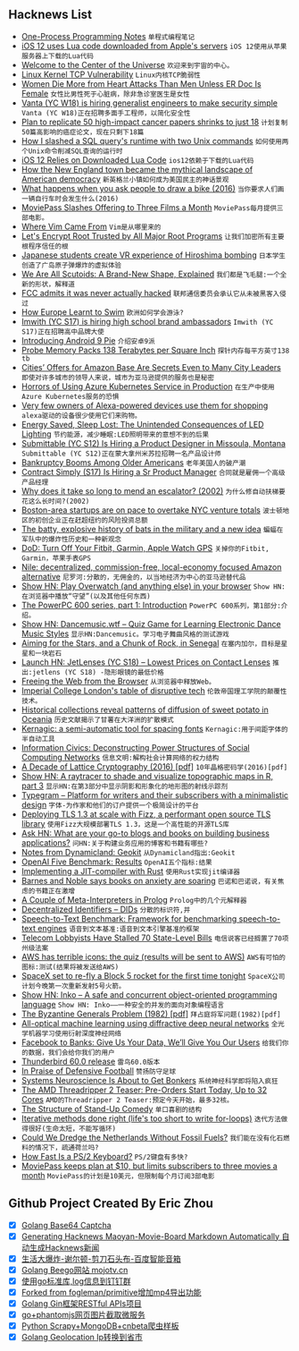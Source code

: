 ## Hacknews List


- [One-Process Programming Notes](https://crawshaw.io/blog/one-process-programming-notes)  `单程式编程笔记`
- [iOS 12 uses Lua code downloaded from Apple&#39;s servers](https://twitter.com/_inside/status/1026173832527265792)  `iOS 12使用从苹果服务器上下载的Lua代码`
- [Welcome to the Center of the Universe](https://longreads.com/2018/03/15/welcome-to-the-center-of-the-universe/)  `欢迎来到宇宙的中心。`
- [Linux Kernel TCP Vulnerability](https://blogs.akamai.com/2018/08/linux-kernel-tcp-vulnerability.html)  `Linux内核TCP脆弱性`
- [Women Die More from Heart Attacks Than Men Unless ER Doc Is Female](https://www.scientificamerican.com/article/women-die-more-from-heart-attacks-than-men-unless-er-doc-is-female/)  `女性比男性死于心脏病，除非急诊室医生是女性`
- [Vanta (YC W18) is hiring generalist engineers to make security simple](https://vanta.com/jobs)  `Vanta (YC W18)正在招聘多面手工程师，以简化安全性`
- [Plan to replicate 50 high-impact cancer papers shrinks to just 18](http://www.sciencemag.org/news/2018/07/plan-replicate-50-high-impact-cancer-papers-shrinks-just-18)  `计划复制50篇高影响的癌症论文，现在只剩下18篇`
- [How I slashed a SQL query&#39;s runtime with two Unix commands](https://www.spinellis.gr/blog/20180805/)  `如何使用两个Unix命令削减SQL查询的运行时`
- [iOS 12 Relies on Downloaded Lua Code](https://mjtsai.com/blog/2018/08/06/ios-12-relies-on-downloaded-lua-code/)  `ios12依赖于下载的Lua代码`
- [How the New England town became the mythical landscape of American democracy](https://placesjournal.org/article/the-town-was-us/)  `新英格兰小镇如何成为美国民主的神话景观`
- [What happens when you ask people to draw a bike (2016)](http://www.gianlucagimini.it/prototypes/velocipedia.html)  `当你要求人们画一辆自行车时会发生什么(2016)`
- [MoviePass Slashes Offering to Three Films a Month](https://www.wsj.com/articles/moviepass-slashes-offering-to-three-films-a-month-1533560401)  `MoviePass每月提供三部电影。`
- [Where Vim Came From](https://twobithistory.org/2018/08/05/where-vim-came-from.html)  `Vim是从哪里来的`
- [Let&#39;s Encrypt Root Trusted by All Major Root Programs](https://letsencrypt.org/2018/08/06/trusted-by-all-major-root-programs.html)  `让我们加密所有主要根程序信任的根`
- [Japanese students create VR experience of Hiroshima bombing](https://www.csmonitor.com/World/Asia-Pacific/2018/0806/Japanese-students-create-VR-experience-of-Hiroshima-bombing)  `日本学生创造了广岛原子弹爆炸的虚拟体验`
- [We Are All Scutoids: A Brand-New Shape, Explained](https://www.newyorker.com/elements/lab-notes/we-are-all-scutoids-a-brand-new-shape-explained)  `我们都是飞毛腿:一个全新的形状，解释道`
- [FCC admits it was never actually hacked](https://techcrunch.com/2018/08/06/fcc-admits-it-was-never-actually-hacked/)  `联邦通信委员会承认它从未被黑客入侵过`
- [How Europe Learnt to Swim](https://www.historytoday.com/eric-chaline/how-europe-learnt-swim)  `欧洲如何学会游泳?`
- [Imwith (YC S17) is hiring high school brand ambassadors](item?id=17698926)  `Imwith (YC S17)正在招聘高中品牌大使`
- [Introducing Android 9 Pie](https://android-developers.googleblog.com/2018/08/introducing-android-9-pie.html)  `介绍安卓9派`
- [Probe Memory Packs 138 Terabytes per Square Inch](https://spectrum.ieee.org/nanoclast/semiconductors/nanotechnology/new-approach-to-stmenabled-memory-promises-thousand-times-more-data-storage)  `探针内存每平方英寸138 tb`
- [Cities’ Offers for Amazon Base Are Secrets Even to Many City Leaders](https://www.nytimes.com/2018/08/05/technology/amazon-headquarters-hq2.html)  `即使对许多城市的领导人来说，城市为亚马逊提供的服务也是秘密`
- [Horrors of Using Azure Kubernetes Service in Production](https://movingfulcrum.com/horrors-of-using-azure-kubernetes-service-in-production/)  `在生产中使用Azure Kubernetes服务的恐惧`
- [Very few owners of Alexa-powered devices use them for shopping](https://techcrunch.com/2018/08/06/surprise-no-one-buys-things-via-alexa/)  `alexa驱动的设备很少使用它们来购物。`
- [Energy Saved, Sleep Lost: The Unintended Consequences of LED Lighting](https://medium.com/@caseorganic/energy-saved-sleep-lost-the-unintended-consequences-of-led-lighting-c0909d4872d0)  `节约能源，减少睡眠:LED照明带来的意想不到的后果`
- [Submittable (YC S12) Is Hiring a Product Designer in Missoula, Montana](https://resume.submittable.com/submit/121961/product-designer?aid=hackernews)  `Submittable (YC S12)正在蒙大拿州米苏拉招聘一名产品设计师`
- [Bankruptcy Booms Among Older Americans](https://www.nytimes.com/2018/08/05/business/bankruptcy-older-americans.html)  `老年美国人的破产潮`
- [Contract Simply (S17) Is Hiring a Sr Product Manager](item?id=17701254)  `合同就是雇佣一个高级产品经理`
- [Why does it take so long to mend an escalator? (2002)](https://www.lrb.co.uk/v24/n05/peter-campbell/why-does-it-take-so-long-to-mend-an-escalator)  `为什么修自动扶梯要花这么长时间?(2002)`
- [Boston-area startups are on pace to overtake NYC venture totals](https://techcrunch.com/2018/08/04/boston-area-startups-are-on-pace-to-overtake-nyc-venture-totals/)  `波士顿地区的初创企业正在赶超纽约的风险投资总额`
- [The batty, explosive history of bats in the military and a new idea](https://www.washingtonpost.com/news/animalia/wp/2018/07/02/the-batty-history-of-bats-in-the-military-and-why-this-new-idea-just-might-work)  `蝙蝠在军队中的爆炸性历史和一种新观念`
- [DoD: Turn Off Your Fitbit, Garmin, Apple Watch GPS](https://breakingdefense.com/2018/08/turn-off-your-fitbit-garmin-apple-watch-gps-now/)  `关掉你的Fitbit, Garmin，苹果手表GPS`
- [Nile: decentralized, commission-free, local-economy focused Amazon alternative](https://github.com/open-source-ideas/open-source-ideas/issues/78)  `尼罗河:分散的，无佣金的，以当地经济为中心的亚马逊替代品`
- [Show HN: Play Overwatch (and anything else) in your browser](https://blog.rainway.io/play-overwatch-and-anything-else-in-your-browser-with-rainway-86798744bddb)  `Show HN:在浏览器中播放“守望”(以及其他任何东西)`
- [The PowerPC 600 series, part 1: Introduction](https://blogs.msdn.microsoft.com/oldnewthing/20180806-00/?p=99425)  `PowerPC 600系列，第1部分:介绍。`
- [Show HN: Dancemusic.wtf – Quiz Game for Learning Electronic Dance Music Styles](http://dancemusic.wtf/)  `显示HN:Dancemusic。学习电子舞曲风格的测试游戏`
- [Aiming for the Stars, and a Chunk of Rock, in Senegal](https://www.nytimes.com/2018/08/05/world/africa/astronomy-senegal-nasa-new-horizons.html)  `在塞内加尔，目标是星星和一块岩石`
- [Launch HN: JetLenses (YC S18) – Lowest Prices on Contact Lenses](item?id=17699806)  `推出:jetlens (YC S18) -隐形眼镜的最低价格`
- [Freeing the Web from the Browser](https://www.reinterpretcast.com/open-hypermedia)  `从浏览器中释放Web。`
- [Imperial College London&#39;s table of disruptive tech](https://www.businessinsider.com/imperial-college-london-table-of-disruptive-tech-will-blow-your-mind-2018-7)  `伦敦帝国理工学院的颠覆性技术。`
- [Historical collections reveal patterns of diffusion of sweet potato in Oceania](http://www.pnas.org/content/110/6/2205)  `历史文献揭示了甘薯在大洋洲的扩散模式`
- [Kernagic: a semi-automatic tool for spacing fonts](https://github.com/hodefoting/kernagic)  `Kernagic:用于间距字体的半自动工具`
- [Information Civics: Deconstructing Power Structures of Social Computing Networks](https://infocivics.com/)  `信息文明:解构社会计算网络的权力结构`
- [A Decade of Lattice Cryptography (2016) [pdf]](http://web.eecs.umich.edu/~cpeikert/pubs/lattice-survey.pdf)  `10年晶格密码学(2016)[pdf]`
- [Show HN: A raytracer to shade and visualize topographic maps in R, part 3](http://www.tylermw.com/3d-maps-with-rayshader/)  `显示HN:在第3部分中显示阴影和形象化的地形图的射线示踪剂`
- [Typegram – Platform for writers and their subscribers with a minimalistic design](https://github.com/recoilme/tgram)  `字体-为作家和他们的订户提供一个极简设计的平台`
- [Deploying TLS 1.3 at scale with Fizz, a performant open source TLS library](https://code.fb.com/networking-traffic/deploying-tls-1-3-at-scale-with-fizz-a-performant-open-source-tls-library/)  `使用Fizz大规模部署TLS 1.3，这是一个高性能的开源TLS库`
- [Ask HN: What are your go-to blogs and books on building business applications?](item?id=17698231)  `问HN:关于构建业务应用的博客和书籍有哪些?`
- [Notes from Dynamicland: Geokit](https://rsnous.com/posts/notes-from-dynamicland-geokit/)  `从Dynamicland指出:Geokit`
- [OpenAI Five Benchmark: Results](https://blog.openai.com/openai-five-benchmark-results/)  `OpenAI五个指标:结果`
- [Implementing a JIT-compiler with Rust](https://dinfuehr.github.io/blog/dora-implementing-a-jit-compiler-with-rust/)  `使用Rust实现jit编译器`
- [Barnes and Noble says books on anxiety are soaring](https://goodereader.com/blog/bookselling/barnes-and-noble-says-books-on-anxiety-are-soaring)  `巴诺和巴诺说，有关焦虑的书籍正在激增`
- [A Couple of Meta-Interpreters in Prolog](https://www.metalevel.at/acomip/)  `Prolog中的几个元解释器`
- [Decentralized Identifiers – DIDs](https://w3c-ccg.github.io/did-spec/)  `分散的标识符,并`
- [Speech-to-Text Benchmark: Framework for benchmarking speech-to-text engines](https://github.com/Picovoice/stt-benchmark)  `语音到文本基准:语音到文本引擎基准的框架`
- [Telecom Lobbyists Have Stalled 70 State-Level Bills](https://motherboard.vice.com/en_us/article/3ky5wj/telecom-lobbyists-have-stalled-70-state-level-bills-that-would-protect-consumer-privacy)  `电信说客已经搁置了70项州级法案`
- [AWS has terrible icons: the quiz (results will be sent to AWS)](https://docs.google.com/forms/d/e/1FAIpQLSdnEEo0o2JgnIt8VOGffhkcYj-C2h9m5_NFzM0Q1AU-P8d0zA/viewform)  `AWS有可怕的图标:测试(结果将被发送给AWS)`
- [SpaceX set to re-fly a Block 5 rocket for the first time tonight](https://arstechnica.com/science/2018/08/tonight-spacex-to-reuse-its-first-block-5-variant-of-the-falcon-9/)  `SpaceX公司计划今晚第一次重新发射5号火箭。`
- [Show HN: Inko – A safe and concurrent object-oriented programming language](https://inko-lang.org/)  `Show HN: Inko——一种安全的并发的面向对象编程语言`
- [The Byzantine Generals Problem (1982) [pdf]](https://lamport.azurewebsites.net/pubs/byz.pdf)  `拜占庭将军问题(1982)[pdf]`
- [All-optical machine learning using diffractive deep neural networks](http://science.sciencemag.org/content/early/2018/07/25/science.aat8084)  `全光学机器学习使用衍射深度神经网络`
- [Facebook to Banks: Give Us Your Data, We’ll Give You Our Users](https://www.wsj.com/articles/facebook-to-banks-give-us-your-data-well-give-you-our-users-1533564049)  `给我们你的数据，我们会给你我们的用户`
- [Thunderbird 60.0 release](https://www.thunderbird.net/en-US/thunderbird/60.0/releasenotes/)  `雷鸟60.0版本`
- [In Praise of Defensive Football](https://popula.com/2018/07/10/in-praise-of-defensive-football/)  `赞扬防守足球`
- [Systems Neuroscience Is About to Get Bonkers](https://www.simonsfoundation.org/2018/08/03/systems-neuroscience-is-about-to-get-bonkers/)  `系统神经科学即将陷入疯狂`
- [The AMD Threadripper 2 Teaser: Pre-Orders Start Today, Up to 32 Cores](https://www.anandtech.com/show/13123/amd-threadripper-2-teaser-pre-orders-start-today-up-to-32-cores)  `AMD的Threadripper 2 Teaser:预定今天开始，最多32核。`
- [The Structure of Stand-Up Comedy](https://pudding.cool/2018/02/stand-up/)  `单口喜剧的结构`
- [Iterative methods done right (life&#39;s too short to write for-loops)](http://lostella.github.io/blog/2018/07/25/iterative-methods-done-right)  `迭代方法做得很好(生命太短，不能写循环)`
- [Could We Dredge the Netherlands Without Fossil Fuels?](http://www.lowtechmagazine.com/2018/08/could-we-dredge-the-netherlands-without-fossil-fuels.html)  `我们能在没有化石燃料的情况下，疏通荷兰吗?`
- [How Fast Is a PS/2 Keyboard?](http://www.os2museum.com/wp/how-fast-is-a-ps-2-keyboard/)  `PS/2键盘有多快?`
- [MoviePass keeps plan at $10, but limits subscribers to three movies a month](https://techcrunch.com/2018/08/06/moviepass-keeps-plan-at-10-but-limits-subscribers-to-three-movies-a-month/)  `MoviePass的计划是10美元，但限制每个月订阅3部电影`

## Github Project Created By Eric Zhou

- [x] [Golang Base64 Captcha](https://github.com/mojocn/base64Captcha)
- [x] [Generating Hacknews Maoyan-Movie-Board Markdown Automatically 自动生成Hacknews新闻](https://github.com/dejavuzhou/md-genie)
- [x] [生活大爆炸-谢尔顿-剪刀石头布-百度智能音箱](https://github.com/mojocn/dueros-bang-game)
- [x] [Golang Beego网站 mojotv.cn](https://github.com/mojocn/www.mojotv.cn)
- [x] [使用go标准库,log信息到钉钉群](https://github.com/mojocn/dooger)
- [x] [Forked from fogleman/primitive增加mp4导出功能](https://github.com/mojocn/primitive)
- [x] [Golang Gin框架RESTful APIs项目](https://github.com/JJJJJJJerk/ezier-golang-web-api-framework)
- [x] [go+phantomjs网页图片截取微服务](https://github.com/mojocn/screen_shot)
- [x] [Python Scrapy+MongoDB+cnbeta爬虫样板](https://github.com/mojocn/scrapy_mongodb_boilerplate_cnbeta)
- [x] [Golang Geolocation Ip转换到省市](https://github.com/mojocn/ip2location)